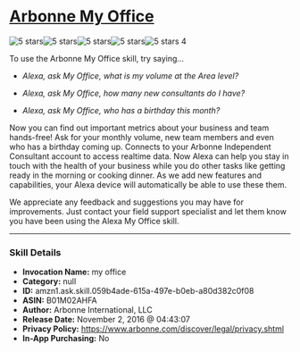 # [Arbonne My Office](http://alexa.amazon.com/#skills/amzn1.ask.skill.059b4ade-615a-497e-b0eb-a80d382c0f08)
![5 stars](../../images/ic_star_black_18dp_1x.png)![5 stars](../../images/ic_star_black_18dp_1x.png)![5 stars](../../images/ic_star_black_18dp_1x.png)![5 stars](../../images/ic_star_black_18dp_1x.png)![5 stars](../../images/ic_star_black_18dp_1x.png) 4

To use the Arbonne My Office skill, try saying...

* *Alexa, ask My Office, what is my volume at the Area level?*

* *Alexa, ask My Office, how many new consultants do I have?*

* *Alexa, ask My Office, who has a birthday this month?*

Now you can find out important metrics about your business and team hands-free! Ask for your monthly volume, new team members and even who has a birthday coming up. Connects to your Arbonne Independent Consultant account to access realtime data. Now Alexa can help you stay in touch with the health of your business while you do other tasks like getting ready in the morning or cooking dinner. As we add new features and capabilities, your Alexa device will automatically be able to use these them. 

We appreciate any feedback and suggestions you may have for improvements. Just contact your field support specialist and let them know you have been using the Alexa My Office skill.

***

### Skill Details

* **Invocation Name:** my office
* **Category:** null
* **ID:** amzn1.ask.skill.059b4ade-615a-497e-b0eb-a80d382c0f08
* **ASIN:** B01M02AHFA
* **Author:** Arbonne International, LLC
* **Release Date:** November 2, 2016 @ 04:43:07
* **Privacy Policy:** https://www.arbonne.com/discover/legal/privacy.shtml
* **In-App Purchasing:** No
